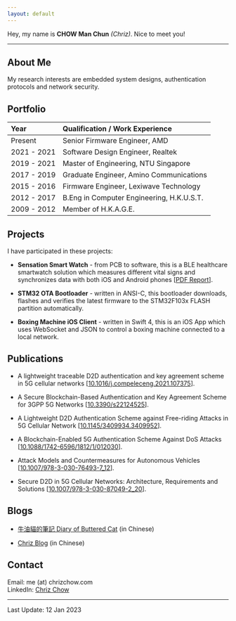 ```yaml
---
layout: default
---
```


Hey, my name is **CHOW Man Chun** _(Chriz)_. Nice to meet you!

* * *

## About Me

My research interests are embedded system designs, authentication protocols and network security.


## Portfolio

| Year        | Qualification / Work Experience                 |
|:------------|:------------------------------------------------|
| Present     | Senior Firmware Engineer, AMD                   |
| 2021 - 2021 | Software Design Engineer, Realtek               |
| 2019 - 2021 | Master of Engineering, NTU Singapore            |
| 2017 - 2019 | Graduate Engineer, Amino Communications         |
| 2015 - 2016 | Firmware Engineer, Lexiwave Technology          |
| 2012 - 2017 | B.Eng in Computer Engineering, H.K.U.S.T.       |
| 2009 - 2012 | Member of H.K.A.G.E.                            |


## Projects

I have participated in these projects:

* **Sensation Smart Watch** - from PCB to software, this is a BLE healthcare smartwatch solution which measures different vital signs and synchronizes data with both iOS and Android phones [[PDF Report](files/final.YJ1-16_mcchow.pdf)]. 

* **STM32 OTA Bootloader** - written in ANSI-C, this bootloader downloads, flashes and verifies the latest firmware to the STM32F103x FLASH partition automatically.

* **Boxing Machine iOS Client** - written in Swift 4, this is an iOS App which uses WebSocket and JSON to control a boxing machine connected to a local network.


## Publications

* A lightweight traceable D2D authentication and key agreement scheme in 5G cellular networks [[10.1016/j.compeleceng.2021.107375](https://doi.org/10.1016/j.compeleceng.2021.107375)].

* A Secure Blockchain-Based Authentication and Key Agreement Scheme for 3GPP 5G Networks [[10.3390/s22124525](https://doi.org/10.3390/s22124525)].

* A Lightweight D2D Authentication Scheme against Free-riding Attacks in 5G Cellular Network [[10.1145/3409934.3409952](https://doi.org/10.1145/3409934.3409952)].

* A Blockchain-Enabled 5G Authentication Scheme Against DoS Attacks [[10.1088/1742-6596/1812/1/012030](https://doi.org/10.1088/1742-6596/1812/1/012030)].

* Attack Models and Countermeasures for Autonomous Vehicles [[10.1007/978-3-030-76493-7_12](https://link.springer.com/chapter/10.1007/978-3-030-76493-7_12)].

* Secure D2D in 5G Cellular Networks: Architecture, Requirements and Solutions [[10.1007/978-3-030-87049-2_20](https://doi.org/10.1007/978-3-030-87049-2_20)].


## Blogs

* [牛油貓的筆記 Diary of Buttered Cat](https://cat.chrizchow.com) (in Chinese)

* [Chriz Blog](https://blog.chrizchow.com) (in Chinese)


## Contact

Email: me (at) chrizchow.com <br />
LinkedIn: [Chriz Chow](https://www.linkedin.com/in/chrizchow)

* * *

Last Update: 12 Jan 2023
